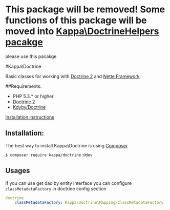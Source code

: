 # This package will be removed! Some functions of this package will be moved into [Kappa\DoctrineHelpers pacakge](https://github.com/Kappa-org/DoctrineHelpers)
please use this pacakge




#Kappa\Doctrine

Basic classes for working with [Doctrine 2](http://www.doctrine-project.org/) and [Nette Framework](http://nette.org)

##Requirements:

* PHP 5.3.* or higher
* [Doctrine 2](http://www.doctrine-project.org/)
* [Kdyby/Doctrine](https://github.com/Kdyby/Doctrine)

[Installation instructions](https://github.com/Kdyby/Doctrine/blob/master/docs/en/index.md)

## Installation:

The best way to install Kappa\Doctrine is using [Composer](https://getcomposer.org)

```shell
$ composer require kappa/doctrine:@dev
```

## Usages

If you can use get dao by entity interface you can configure `classMetadataFactory` in doctrine
config section

```yaml
doctrine
	classMetadataFactory: Kappa\Doctrine\Mapping\ClassMetadataFactory
```
